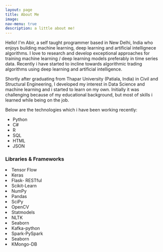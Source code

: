 ```yaml
---
layout: page
title: About Me
image:
nav-menu: true
description: a little about me!
---
```


<!-- Main -->
<div id="main" class="alt">

<!-- One -->
<section id="one">

<!-- Content -->
<!-- <h3 id="content" style="color:#9bf1ff">a little background</h3> -->
<p>
Hello! I'm Abir, a self taught programmer based in New Delhi, India who enjoys building machine learning, deep learning and artificial intellignece algorithms.
I love to research and develop exceptional approaches for training machine learning / deep learning models preferably in time series data. Recently i have started to incline towards
algorithmic trading algorithms using deep learning and artificial intelligence. 
</p>
<p>
Shortly after graduating from Thapar University (Patiala, India) in Civil and Structural Engineering, I developed my interest in Data Science and machine learning and i started to learn
on my own. Initially it was challenging because of my educational background, but most of skills i learned while being on the job.
</p>
<p>
Below are the technologies which i have been working recently:
</p>

<ul class="myskills">

<li class="pointers_list_skill">Python</li>
    <li class="pointers_list_skill">C#</li>
    <li class="pointers_list_skill">R</li>
    <li class="pointers_list_skill">SQL</li>
    <li class="pointers_list_skill">HTML</li>
    <li class="pointers_list_skill">JSON</li>
</ul>

<h3 id="content">Libraries & Frameworks</h3

<ul class="myskills">
<li class="pointers_list_skill">Tensor Flow</li>
    <li class="pointers_list_skill">Keras</li>
    <li class="pointers_list_skill">Flask- RESTful</li>
    <li class="pointers_list_skill">Scikit-Learn</li>
    <li class="pointers_list_skill">NumPy</li>
    <li class="pointers_list_skill">Pandas</li>
    <li class="pointers_list_skill">SciPy</li>
    <li class="pointers_list_skill">OpenCV</li>
    <li class="pointers_list_skill">Statmodels</li>
    <li class="pointers_list_skill">NLTK</li>
    <li class="pointers_list_skill">Seaborn</li>
    <li class="pointers_list_skill">Kafka-python</li>
    <li class="pointers_list_skill">Spark-PySpark</li>
    <li class="pointers_list_skill">Seaborn</li>
    <li class="pointers_list_skill">KMongo-DB</li>
</ul>
</section>
<div class="row">


